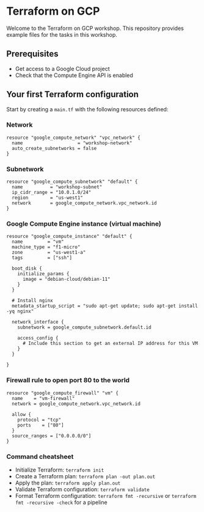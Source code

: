 # Terraform on GCP
Welcome to the Terraform on GCP workshop. This repository provides example files for the tasks in this workshop.

## Prerequisites
- Get access to a Google Cloud project
- Check that the Compute Engine API is enabled

## Your first Terraform configuration
Start by creating a `main.tf` with the following resources defined:
### Network
```
resource "google_compute_network" "vpc_network" {
  name                    = "workshop-network"
  auto_create_subnetworks = false
}
```

### Subnetwork
```
resource "google_compute_subnetwork" "default" {
  name          = "workshop-subnet"
  ip_cidr_range = "10.0.1.0/24"
  region        = "us-west1"
  network       = google_compute_network.vpc_network.id
}
```

### Google Compute Engine instance (virtual machine)
```
resource "google_compute_instance" "default" {
  name         = "vm"
  machine_type = "f1-micro"
  zone         = "us-west1-a"
  tags         = ["ssh"]

  boot_disk {
    initialize_params {
      image = "debian-cloud/debian-11"
    }
  }

  # Install nginx
  metadata_startup_script = "sudo apt-get update; sudo apt-get install -yq nginx"

  network_interface {
    subnetwork = google_compute_subnetwork.default.id

    access_config {
      # Include this section to get an external IP address for this VM
    }
  }

}
```

### Firewall rule to open port 80 to the world
```
resource "google_compute_firewall" "vm" {
  name    = "vm-firewall"
  network = google_compute_network.vpc_network.id

  allow {
    protocol = "tcp"
    ports    = ["80"]
  }
  source_ranges = ["0.0.0.0/0"]
}
```

### Command cheatsheet
- Initialize Terraform: `terraform init`
- Create a Terraform plan: `terraform plan -out plan.out`
- Apply the plan: `terraform apply plan.out`
- Validate Terraform configuration: `terraform validate`
- Format Terraform configuration: `terraform fmt -recursive` or `terraform fmt -recursive -check` for a pipeline
